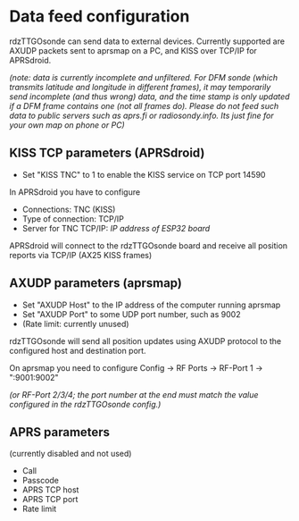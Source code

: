 # Data feed configuration

rdzTTGOsonde can send data to external devices. Currently supported are AXUDP packets sent to aprsmap on a PC, and KISS over TCP/IP for APRSdroid.

_(note: data is currently incomplete and unfiltered. For DFM sonde (which transmits latitude and longitude in different frames), it may temporarily send incomplete (and thus wrong) data, and the time stamp is only updated if a DFM frame contains one (not all frames do). Please do not feed such data to public servers such as aprs.fi or radiosondy.info. Its just fine for your own map on phone or PC)_

## KISS TCP parameters (APRSdroid)
* Set "KISS TNC" to 1 to enable the KISS service on TCP port 14590

In APRSdroid you have to configure
* Connections: TNC (KISS)
* Type of connection: TCP/IP
* Server for TNC TCP/IP: _IP address of ESP32 board_

APRSdroid will connect to the rdzTTGOsonde board and receive all position reports via TCP/IP (AX25 KISS frames)

## AXUDP parameters (aprsmap)
* Set "AXUDP Host" to the IP address of the computer running aprsmap
* Set "AXUDP Port" to some UDP port number, such as 9002
* (Rate limit: currently unused)

rdzTTGOsonde will send all position updates using AXUDP protocol to the configured host and destination port.

On aprsmap you need to configure
Config -> RF Ports -> RF-Port 1 -> ":9001:9002"

_(or RF-Port 2/3/4; the port number at the end must match the value configured in the rdzTTGOsonde config.)_

## APRS parameters
(currently disabled and not used)
* Call
* Passcode
* APRS TCP host
* APRS TCP port
* Rate limit

